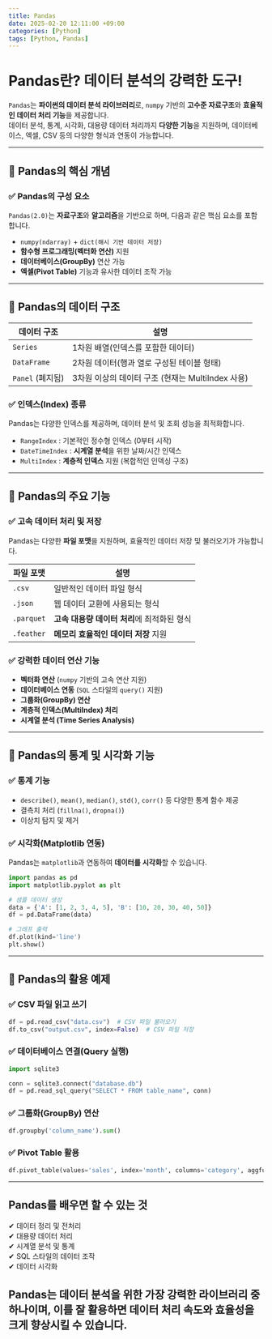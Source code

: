 ```yaml
---
title: Pandas
date: 2025-02-20 12:11:00 +09:00
categories: [Python]
tags: [Python, Pandas]
---
```


# Pandas란? 데이터 분석의 강력한 도구!  

`Pandas`는 **파이썬의 데이터 분석 라이브러리**로, `numpy` 기반의 **고수준 자료구조**와 **효율적인 데이터 처리 기능**을 제공합니다.  
데이터 분석, 통계, 시각화, 대용량 데이터 처리까지 **다양한 기능**을 지원하며, 데이터베이스, 엑셀, CSV 등의 다양한 형식과 연동이 가능합니다.

---

## 🔹 Pandas의 핵심 개념  

### ✅ Pandas의 구성 요소  
`Pandas(2.0)`는 **자료구조**와 **알고리즘**을 기반으로 하며, 다음과 같은 핵심 요소를 포함합니다.  

- `numpy(ndarray)` + `dict(해시 기반 데이터 저장)`  
- **함수형 프로그래밍(벡터화 연산)** 지원  
- **데이터베이스(GroupBy)** 연산 가능  
- **엑셀(Pivot Table)** 기능과 유사한 데이터 조작 가능  

---

## 🔹 Pandas의 데이터 구조  

| 데이터 구조 | 설명 |
|------------|---------------------------------------------------|
| `Series`   | 1차원 배열(인덱스를 포함한 데이터) |
| `DataFrame` | 2차원 데이터(행과 열로 구성된 테이블 형태) |
| `Panel` (폐지됨) | 3차원 이상의 데이터 구조 (현재는 MultiIndex 사용) |

### ✅ **인덱스(Index) 종류**  
Pandas는 다양한 인덱스를 제공하며, 데이터 분석 및 조회 성능을 최적화합니다.  

- `RangeIndex` : 기본적인 정수형 인덱스 (0부터 시작)  
- `DateTimeIndex` : **시계열 분석**을 위한 날짜/시간 인덱스  
- `MultiIndex` : **계층적 인덱스** 지원 (복합적인 인덱싱 구조)  

---

## 🔹 Pandas의 주요 기능  

### ✅ **고속 데이터 처리 및 저장**  
Pandas는 다양한 **파일 포맷**을 지원하며, 효율적인 데이터 저장 및 불러오기가 가능합니다.  

| 파일 포맷 | 설명 |
|-----------|--------------------------------------------|
| `.csv`    | 일반적인 데이터 파일 형식 |
| `.json`   | 웹 데이터 교환에 사용되는 형식 |
| `.parquet` | **고속 대용량 데이터 처리**에 최적화된 형식 |
| `.feather` | **메모리 효율적인 데이터 저장** 지원 |

### ✅ **강력한 데이터 연산 기능**  
- **벡터화 연산** (`numpy` 기반의 고속 연산 지원)  
- **데이터베이스 연동** (`SQL` 스타일의 `query()` 지원)  
- **그룹화(GroupBy) 연산**  
- **계층적 인덱스(MultiIndex) 처리**  
- **시계열 분석 (Time Series Analysis)**  

---

## 🔹 Pandas의 통계 및 시각화 기능  

### ✅ **통계 기능**  
- `describe()`, `mean()`, `median()`, `std()`, `corr()` 등 다양한 통계 함수 제공  
- 결측치 처리 (`fillna()`, `dropna()`)  
- 이상치 탐지 및 제거  

### ✅ **시각화(Matplotlib 연동)**  
Pandas는 `matplotlib`과 연동하여 **데이터를 시각화**할 수 있습니다.  

```python
import pandas as pd
import matplotlib.pyplot as plt

# 샘플 데이터 생성
data = {'A': [1, 2, 3, 4, 5], 'B': [10, 20, 30, 40, 50]}
df = pd.DataFrame(data)

# 그래프 출력
df.plot(kind='line')
plt.show()
```

---

## 🎯 Pandas의 활용 예제  

### ✅ **CSV 파일 읽고 쓰기**  
```python
df = pd.read_csv("data.csv")  # CSV 파일 불러오기
df.to_csv("output.csv", index=False)  # CSV 파일 저장
```

### ✅ **데이터베이스 연결(Query 실행)**  
```python
import sqlite3

conn = sqlite3.connect("database.db")  
df = pd.read_sql_query("SELECT * FROM table_name", conn)  
```

### ✅ **그룹화(GroupBy) 연산**  
```python
df.groupby('column_name').sum()
```

### ✅ **Pivot Table 활용**  
```python
df.pivot_table(values='sales', index='month', columns='category', aggfunc='sum')
```

---

## Pandas를 배우면 할 수 있는 것  

✔ 데이터 정리 및 전처리  
✔ 대용량 데이터 처리  
✔ 시계열 분석 및 통계  
✔ SQL 스타일의 데이터 조작  
✔ 데이터 시각화  

Pandas는 데이터 분석을 위한 **가장 강력한 라이브러리** 중 하나이며, 이를 잘 활용하면 데이터 처리 속도와 효율성을 크게 향상시킬 수 있습니다. 
---

